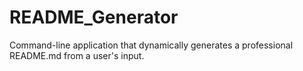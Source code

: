 # README_Generator
Command-line application that dynamically generates a professional README.md from a user's input.  

